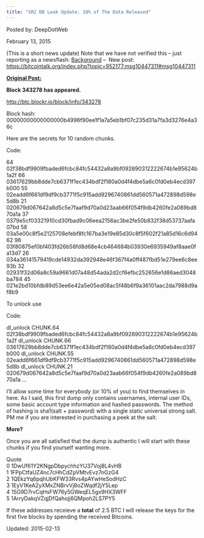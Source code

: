 ```yaml
---
title: "SR2 DB Leak Update: 10% of The Data Released"
---
```



Posted by: DeepDotWeb 

<span>February 13, 2015</span>


<p>(This is a short news update) Note that we have not verified this &#8211; just reporting as a newsflash: <a href="https://bitcointalk.org/index.php?topic=952177.0" target="_blank">Background</a> &#8211;  New post: <a href="https://bitcointalk.org/index.php?topic=952177.msg10447311#msg10447311" target="_blank">https://bitcointalk.org/index.php?topic=952177.msg10447311#msg10447311</a></p>
<p><span style="text-decoration: underline;"><strong>Original Post:</strong></span></p>
<p><b>Block 343278 has appeared.</b></p>
<p><a href="http://btc.blockr.io/block/info/343278" target="_blank">http://btc.blockr.io/block/info/343278</a></p>
<p>Block hash: 00000000000000000b4996f90ee1f1a7a5eb1bf07c235d31a7fa3d3276e4a36c</p>
<p>Here are the secrets for 10 random chunks.</p>
<div class="codeheader">Code:</div>
<div class="code">
    
64 02f38bdf9909fbaded6fcbc84fc54432a8a9bf092890312222674b1e95624b1a2f
    66 03617629bb8dde7cb6371f1ec434bdf2f180a0d4f4dbe5a6c0fd0eb4ecd397b000
    55 02eadd6f661df9df9cb3771f5c915add9296740861dd560571a472898d598e5d8b
    21 020679d067642a8d5c5e7faaf9d70a0d23aab66f054f9db4260fe2a089bd870a1a
    37 0379e5cf03321910cd30fbad9c06eea2156ac3be2fe50b832f38d53737aafa07bd
    58 03a5e00c8f5e2125708efebf8fc167ba3e19e85d30c8f5f602f21a85d16c6d9462
    98 03f80875ef0bf403fd26b58fd8d68e4cb464684b03930e6935949af8aae0fa13d7
    26 034a36141579419cde14932da392948e46f367f4a0ff487fbd51e279ee6c8ee93b
    32 02931f32d06a8c59a9661d07a48d54ada2d2cf6efbc252656e1d86aed3048ba784
    45 021e2bd10bfdb89d53ee6e42a5e05ed08ac5f48b6f9a36101aac2da7988d9af8b9</textarea></div>

</div>
<p>To unlock use</p>
<div class="codeheader">Code:</div>
<div class="code">
    
dl_unlock CHUNK.64 02f38bdf9909fbaded6fcbc84fc54432a8a9bf092890312222674b1e95624b1a2f
    dl_unlock CHUNK.66 03617629bb8dde7cb6371f1ec434bdf2f180a0d4f4dbe5a6c0fd0eb4ecd397b000
    dl_unlock CHUNK.55 02eadd6f661df9df9cb3771f5c915add9296740861dd560571a472898d598e5d8b
    dl_unlock CHUNK.21 020679d067642a8d5c5e7faaf9d70a0d23aab66f054f9db4260fe2a089bd870a1a
    ...</textarea></div>

</div>
<p>I&#8217;ll allow some time for everybody (or 10% of you) to find themselves in here. As I said, this first dump only contains usernames, internal user IDs, some basic account type information and hashed passwords. The method of hashing is sha1(salt + password) with a single static universal strong salt. PM me if you are interested in purchasing a peek at the salt.</p>
<p><b>More?</b></p>
<p>Once you are all satisfied that the dump is authentic I will start with these chunks if you find yourself wanting more.</p>
<div class="quoteheader">Quote</div>
<div class="quote">0 1DwUf61Y2KNgpDbpychhzYU37Voj8L4vHB<br/>
    1 1FPpCtfaUZ4nc7cHhCdZpVMtvEvz7nGzG4<br/>
    2 1QEkzYq6pqhUbKFW33Rvs4pAYwHeSodHzC<br/>
    3 1EyV1KeA2yXMxZNBrvVj8oZWqdf2jY5Lep<br/>
    4 15G9D7rvCqHsFW76y5GWeqEL5gx9HX3WFF<br/>
    5 1ArryDakqVZqjDfQahojj6QMpoh2LS7PY5</div>
<p>If these addresses receieve a <b>total</b> of 2.5 BTC I will release the keys for the first five blocks by spending the received Bitcoins.</p>

Updated: 2015-02-13